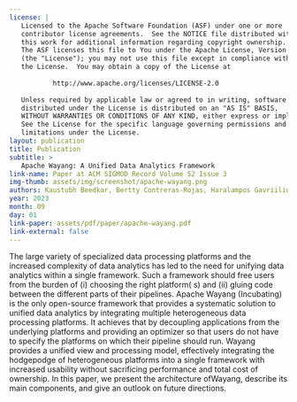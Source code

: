 ```yaml
---
license: |
   Licensed to the Apache Software Foundation (ASF) under one or more
   contributor license agreements.  See the NOTICE file distributed with
   this work for additional information regarding copyright ownership.
   The ASF licenses this file to You under the Apache License, Version 2.0
   (the "License"); you may not use this file except in compliance with
   the License.  You may obtain a copy of the License at
   
           http://www.apache.org/licenses/LICENSE-2.0
   
   Unless required by applicable law or agreed to in writing, software
   distributed under the License is distributed on an "AS IS" BASIS,
   WITHOUT WARRANTIES OR CONDITIONS OF ANY KIND, either express or implied.
   See the License for the specific language governing permissions and
   limitations under the License.
layout: publication
title: Publication
subtitle: >
   Apache Wayang: A Unified Data Analytics Framework
link-name: Paper at ACM SIGMOD Record Volume 52 Issue 3
img-thumb: assets/img/screenshot/apache-wayang.png
authors: Kaustubh Beedkar, Bertty Contreras-Rojas, Haralampos Gavriilidis, Zoi Kaoudi, Volker Markl, Rodrigo Pardo-Meza, Jorge-Arnulfo Quiané-Ruiz
year: 2023
month: 09
day: 01
link-paper: assets/pdf/paper/apache-wayang.pdf
link-external: false
---
```


The large variety of specialized data processing platforms and the increased complexity of data analytics has led to the need for unifying data analytics within a single framework. Such a framework should free users from the burden of (i) choosing the right platform( s) and (ii) gluing code between the different parts of their pipelines. Apache Wayang (Incubating) is the only open-source framework that provides a systematic solution to unified data analytics by integrating multiple heterogeneous data processing platforms. It achieves that by decoupling applications from the underlying platforms and providing an optimizer so that users do not have to specify the platforms on which their pipeline should run. Wayang provides a unified view and processing model, effectively integrating the hodgepodge of heterogeneous platforms into a single framework with increased usability without sacrificing performance and total cost of ownership. In this paper, we present the architecture ofWayang, describe its main components, and give an outlook on future directions.
